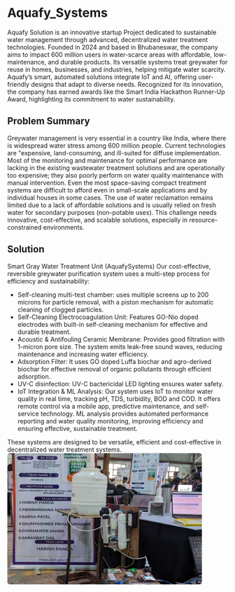 # Aquafy_Systems
Aquafy Solution is an innovative startup Project  dedicated to sustainable water management through advanced, decentralized water treatment technologies. Founded in 2024 and based in Bhubaneswar, the company aims to impact 600 million users in water-scarce areas with affordable, low-maintenance, and durable products. Its versatile systems treat greywater for reuse in homes, businesses, and industries, helping mitigate water scarcity. Aquafy’s smart, automated solutions integrate IoT and AI, offering user-friendly designs that adapt to diverse needs. Recognized for its innovation, the company has earned awards like the Smart India Hackathon Runner-Up Award, highlighting its commitment to water sustainability.

## Problem Summary
Greywater management is very essential in a country like India, where there is widespread water stress among 600 million people. Current technologies are "expensive, land-consuming, and ill-suited for diffuse implementation. Most of the monitoring and maintenance for optimal performance are lacking in the existing wastewater treatment solutions and are operationally too expensive; they also poorly perform on water quality maintenance with manual intervention. Even the most space-saving compact treatment systems are difficult to afford even in small-scale applications and by individual houses in some cases. The use of water reclamation remains limited due to a lack of affordable solutions and is usually relied on fresh water for secondary purposes (non-potable uses). This challenge needs innovative, cost-effective, and scalable solutions, especially in resource-constrained environments.

## Solution
 Smart Gray Water Treatment Unit (AquafySystems)
Our cost-effective, reversible greywater purification system uses a multi-step process for efficiency and sustainability:
- Self-cleaning multi-test chamber: uses multiple screens up to 200 microns for particle removal, with a piston mechanism for automatic cleaning of clogged particles.
- Self-Cleaning Electrocoagulation Unit: Features GO-Nio doped electrodes with built-in self-cleaning mechanism for effective and durable treatment.
- Acoustic & Antifouling Ceramic Membrane: Provides good filtration with 1-micron pore size. The system emits leak-free sound waves, reducing maintenance and increasing water efficiency.
- Adsorption Filter: It uses GO doped Luffa biochar and agro-derived biochar for effective removal of organic pollutants through efficient adsorption.
- UV-C disinfection: UV-C bactericidal LED lighting ensures water safety.
- IoT Integration & ML Analysis: Our system uses IoT to monitor water quality in real time, tracking pH, TDS, turbidity, BOD and COD. It offers remote control via a mobile app, predictive maintenance, and self-service technology. ML analysis provides automated performance reporting and water quality monitoring, improving efficiency and ensuring effective, sustainable treatment.
    
These systems are designed to be versatile, efficient and cost-effective in decentralized water treatment systems.
![alt text](https://github.com/Saraswat123/Blogsaraswatdas/blob/main/public/assets/P1.jpg?raw=true)
